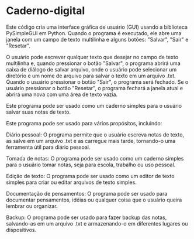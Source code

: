 # Caderno-digital
Este código cria uma interface gráfica de usuário (GUI) usando a biblioteca PySimpleGUI em Python. Quando o programa é executado, ele abre uma janela com um campo de
texto multilinha e alguns botões: "Salvar", "Sair" e "Resetar".

O usuário pode escrever qualquer texto que desejar no campo de texto multilinha e, quando pressionar o botão "Salvar", o programa abrirá uma caixa de diálogo de salvar
arquivo, onde o usuário pode selecionar um diretório e um nome de arquivo para salvar o texto em um arquivo .txt. Quando o usuário pressionar o botão "Sair", o
programa será fechado. Se o usuário pressionar o botão "Resetar", o programa fechará a janela atual e abrirá uma nova com uma área de texto vazia.

Este programa pode ser usado como um caderno simples para o usuário salvar suas notas de texto.

Este programa pode ser usado para vários propósitos, incluindo:

Diário pessoal: O programa permite que o usuário escreva notas de texto, as salve em um arquivo .txt e as carregue mais tarde, tornando-o uma ferramenta útil para
diário pessoal.

Tomada de notas: O programa pode ser usado como um caderno simples para o usuário tomar notas, seja para escola, trabalho ou uso pessoal.

Edição de texto: O programa pode ser usado como um editor de texto simples para criar ou editar arquivos de texto simples.

Documentação de pensamentos: O programa pode ser usado para documentar pensamentos, idéias ou qualquer coisa que o usuário queira lembrar ou organizar.

Backup: O programa pode ser usado para fazer backup das notas, salvando-as em um arquivo .txt e armazenando-o em diferentes lugares ou dispositivos.
